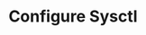 ---
sidebar_position: 2
title: "Configure Sysctl"
sidebar_label: "Configure Sysctl"
description: "Adjust kernel parameters in Alpine Linux platforms - configure sysctl settings, tune kernel behavior, modify runtime parameters, and optimize kernel performance."
keywords:
  - "alpine sysctl"
  - "kernel parameters"
  - "sysctl configuration"
  - "kernel tuning"
  - "runtime parameters"
tags:
  - alpine
  - sysctl
  - kernel-parameters
  - kernel-tuning
  - configuration
slug: /linux/alpine/configuration/kernel-parameters/configure-sysctl
---